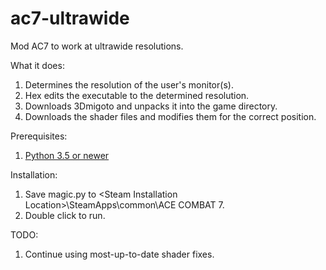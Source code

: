 # ac7-ultrawide
Mod AC7 to work at ultrawide resolutions.

What it does:

1. Determines the resolution of the user's monitor(s).
2. Hex edits the executable to the determined resolution.
3. Downloads 3Dmigoto and unpacks it into the game directory.
4. Downloads the shader files and modifies them for the correct position.

Prerequisites:

1. [Python 3.5 or newer](https://www.python.org/downloads/)

Installation: 

1. Save magic.py to \<Steam Installation Location\>\SteamApps\common\ACE COMBAT 7.
2. Double click to run.

TODO:

1. Continue using most-up-to-date shader fixes.

